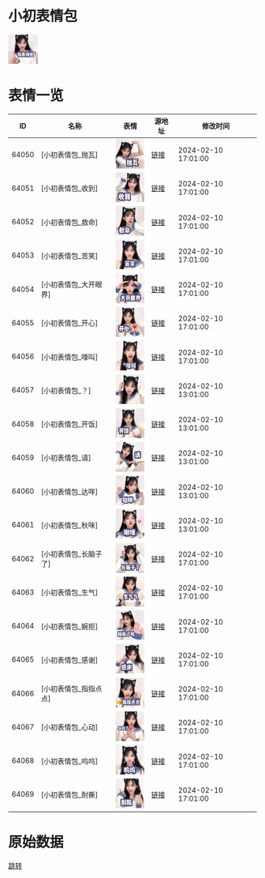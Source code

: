 # 小初表情包

<img src="./cover.png" height="60" alt="cover" />

# 表情一览

|ID|名称|表情|源地址|修改时间|
|----|----|----|----|----|
|64050|[小初表情包_抛瓦]|<img src="./pic/064050_%5B小初表情包_抛瓦%5D.png" height="60" alt="抛瓦"/>|[链接](https://i0.hdslb.com/bfs/garb/d7311c71b8373bd8f85e9e8777961129a4afa2e2.png)|2024-02-10 17:01:00|
|64051|[小初表情包_收到]|<img src="./pic/064051_%5B小初表情包_收到%5D.png" height="60" alt="收到"/>|[链接](https://i0.hdslb.com/bfs/garb/57372a6049483f3a7360096bfe2a8b624b7c0a81.png)|2024-02-10 17:01:00|
|64052|[小初表情包_救命]|<img src="./pic/064052_%5B小初表情包_救命%5D.png" height="60" alt="救命"/>|[链接](https://i0.hdslb.com/bfs/garb/21c29b272a31761753ccdb76aeb25fbd7177a604.png)|2024-02-10 17:01:00|
|64053|[小初表情包_苦笑]|<img src="./pic/064053_%5B小初表情包_苦笑%5D.png" height="60" alt="苦笑"/>|[链接](https://i0.hdslb.com/bfs/garb/15fe9b3c48604bd2a3cd71a212eb3c78677f6658.png)|2024-02-10 17:01:00|
|64054|[小初表情包_大开眼界]|<img src="./pic/064054_%5B小初表情包_大开眼界%5D.png" height="60" alt="大开眼界"/>|[链接](https://i0.hdslb.com/bfs/garb/5328bbe47d106b4344baa760daab97e01d93a259.png)|2024-02-10 17:01:00|
|64055|[小初表情包_开心]|<img src="./pic/064055_%5B小初表情包_开心%5D.png" height="60" alt="开心"/>|[链接](https://i0.hdslb.com/bfs/garb/beb6864e5276be14d9277cc41c8eac93c8006cbd.png)|2024-02-10 17:01:00|
|64056|[小初表情包_嚎叫]|<img src="./pic/064056_%5B小初表情包_嚎叫%5D.png" height="60" alt="嚎叫"/>|[链接](https://i0.hdslb.com/bfs/garb/62a2b9dafe6aceb6805ffdef85e83e11bc857b5a.png)|2024-02-10 17:01:00|
|64057|[小初表情包_？]|<img src="./pic/064057_%5B小初表情包_？%5D.png" height="60" alt="？"/>|[链接](https://i0.hdslb.com/bfs/garb/cf10d25042ebc3089b3a22db230556212a65bbff.png)|2024-02-10 13:01:00|
|64058|[小初表情包_开饭]|<img src="./pic/064058_%5B小初表情包_开饭%5D.png" height="60" alt="开饭"/>|[链接](https://i0.hdslb.com/bfs/garb/1417a9700aff98fea76dfa06da9697fb58dca1b6.png)|2024-02-10 13:01:00|
|64059|[小初表情包_请]|<img src="./pic/064059_%5B小初表情包_请%5D.png" height="60" alt="请"/>|[链接](https://i0.hdslb.com/bfs/garb/9867e9bd86971f730ba78ce38aba3094289703be.png)|2024-02-10 13:01:00|
|64060|[小初表情包_达咩]|<img src="./pic/064060_%5B小初表情包_达咩%5D.png" height="60" alt="达咩"/>|[链接](https://i0.hdslb.com/bfs/garb/5c97954a4049f1e8ab2fc1edbb093f3248649d3f.png)|2024-02-10 13:01:00|
|64061|[小初表情包_秋咪]|<img src="./pic/064061_%5B小初表情包_秋咪%5D.png" height="60" alt="秋咪"/>|[链接](https://i0.hdslb.com/bfs/garb/71e5e307f93e52afc37db2cea76962116a17943e.png)|2024-02-10 13:01:00|
|64062|[小初表情包_长脑子了]|<img src="./pic/064062_%5B小初表情包_长脑子了%5D.png" height="60" alt="长脑子了"/>|[链接](https://i0.hdslb.com/bfs/garb/e2105621d252efcac9d204132e24bdbd36806a19.png)|2024-02-10 17:01:00|
|64063|[小初表情包_生气]|<img src="./pic/064063_%5B小初表情包_生气%5D.png" height="60" alt="生气"/>|[链接](https://i0.hdslb.com/bfs/garb/80be6cf5d6cc0e8b80d2675a310848fbccaa242a.png)|2024-02-10 17:01:00|
|64064|[小初表情包_婉拒]|<img src="./pic/064064_%5B小初表情包_婉拒%5D.png" height="60" alt="婉拒"/>|[链接](https://i0.hdslb.com/bfs/garb/0719f1e29cf9b8538da0fa4ddb2408449a9b7643.png)|2024-02-10 17:01:00|
|64065|[小初表情包_感谢]|<img src="./pic/064065_%5B小初表情包_感谢%5D.png" height="60" alt="感谢"/>|[链接](https://i0.hdslb.com/bfs/garb/84b920c000315f662686e44bbc74ffa0679b1e55.png)|2024-02-10 17:01:00|
|64066|[小初表情包_指指点点]|<img src="./pic/064066_%5B小初表情包_指指点点%5D.png" height="60" alt="指指点点"/>|[链接](https://i0.hdslb.com/bfs/garb/cd4e0c6f05330b973c4da1c8fff9820b492d9838.png)|2024-02-10 17:01:00|
|64067|[小初表情包_心动]|<img src="./pic/064067_%5B小初表情包_心动%5D.png" height="60" alt="心动"/>|[链接](https://i0.hdslb.com/bfs/garb/666776d66f8e39b35cdc8330f2527adf70fee77a.png)|2024-02-10 17:01:00|
|64068|[小初表情包_呜呜]|<img src="./pic/064068_%5B小初表情包_呜呜%5D.png" height="60" alt="呜呜"/>|[链接](https://i0.hdslb.com/bfs/garb/528f2e3dcf9b0aa90b4d7bc7156f6b62e2e27edc.png)|2024-02-10 17:01:00|
|64069|[小初表情包_耐撕]|<img src="./pic/064069_%5B小初表情包_耐撕%5D.png" height="60" alt="耐撕"/>|[链接](https://i0.hdslb.com/bfs/garb/a02ef9eb96842775c60e3d902c487a3c64f07ef2.png)|2024-02-10 17:01:00|

# 原始数据

[跳转](./raw.json)

